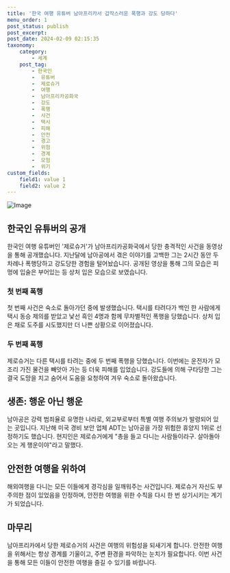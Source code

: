```yaml
---
title: '한국 여행 유튜버 남아프리카서 갑작스러운 폭행과 강도 당하다'
menu_order: 1
post_status: publish
post_excerpt: 
post_date: 2024-02-09 02:15:35
taxonomy:
    category:
        - 세계
    post_tag:
        - 한국인
        -  유튜버
        -  제로슈거
        -  여행
        -  남아프리카공화국
        -  강도
        -  폭행
        -  사건
        -  택시
        -  피해
        -  안전
        -  경고
        -  위험
        -  경계
        -  모험
        -  위기
custom_fields:
    field1: value 1
    field2: value 2
---
```


![Image](https://imgnews.pstatic.net/image/277/2024/02/07/0005377731_001_20240208094101294.jpeg?type=w647)

## 한국인 유튜버의 공개
한국인 여행 유튜버인 '제로슈거'가 남아프리카공화국에서 당한 충격적인 사건을 동영상을 통해 공개했습니다. 지난달에 남아공에서 겪은 이야기를 고백한 그는 2시간 동안 두 차례나 폭행당하고 강도당한 경험을 털어놨습니다. 공개된 영상을 통해 그의 모습은 피멍에 입술은 부어있는 등 상처 입은 모습으로 보였습니다.
### 첫 번째 폭행
첫 번째 사건은 숙소로 돌아가던 중에 발생했습니다. 택시를 타려다가 백인 한 사람에게 택시 동승 제의를 받았고 낯선 흑인 4명과 함께 무차별적인 폭행을 당했습니다. 상처 입은 채로 도주를 시도했지만 더 나쁜 상황으로 이어졌습니다.
### 두 번째 폭행
제로슈거는 다른 택시를 타려는 중에 두 번째 폭행을 당했습니다. 이번에는 운전자가 모조리 가진 물건을 빼앗아 가는 등 더욱 피해를 입었습니다. 강도들에 의해 구타당한 그는 결국 도망을 치고 숨어서 도움을 요청하여 겨우 숙소로 돌아왔습니다.
## 생존: 행운 아닌 행운
남아공은 강력 범죄율로 유명한 나라로, 외교부로부터 특별 여행 주의보가 발령되어 있는 곳입니다. 지난해 미국 경비 보안 업체 ADT는 남아공을 가장 위험한 휴양지 1위로 선정하기도 했습니다. 현지인은 제로슈거에게 "총을 들고 다니는 사람들이라구. 살아돌아오는 게 행운이야"라고 말했다.
## 안전한 여행을 위하여
해외여행을 다니는 모든 이들에게 경각심을 일깨워주는 사건입니다. 제로슈거 자신도 부주의한 점이 있었음을 인정하며, 안전한 여행을 위한 수칙을 다시 한 번 상기시키는 계기가 되었습니다.
## 마무리
남아프리카에서 당한 제로슈거의 사건은 여행의 위험성을 되새기게 합니다. 안전한 여행을 위해서는 항상 경계를 기울이고, 주변 환경을 파악하는 눈치가 필요합니다. 이번 사건을 통해 모든 이들이 안전한 여행을 즐길 수 있기를 바랍니다.
